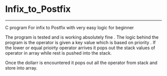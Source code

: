 # Infix_to_Postfix
----------------------

C program For infix to Postfix with very easy logic for beginner 

The program is tested and is working absolutely fine . The logic behind the program is the operator is given a key value which is based on priority . If the lower or equal prioirty operator arrives it pops out the stack values of operator in array while rest is pushed into the stack.

Once the dollarr is encountered it pops out all the operator from stack and store into array. 
